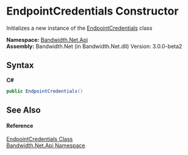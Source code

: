 ﻿# EndpointCredentials Constructor 
 

Initializes a new instance of the <a href ="T_Bandwidth_Net_Api_EndpointCredentials.md">EndpointCredentials</a> class

**Namespace:**&nbsp;<a href ="N_Bandwidth_Net_Api.md">Bandwidth.Net.Api</a><br />**Assembly:**&nbsp;Bandwidth.Net (in Bandwidth.Net.dll) Version: 3.0.0-beta2

## Syntax

**C#**<br />
``` C#
public EndpointCredentials()
```


## See Also


#### Reference
<a href ="T_Bandwidth_Net_Api_EndpointCredentials.md">EndpointCredentials Class</a><br /><a href ="N_Bandwidth_Net_Api.md">Bandwidth.Net.Api Namespace</a><br />
